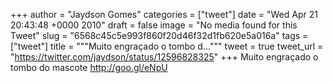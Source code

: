 
+++
author = "Jaydson Gomes"
categories = ["tweet"]
date = "Wed Apr 21 20:43:48 +0000 2010"
draft = false
image = "No media found for this Tweet"
slug = "6568c45c5e993f860f20d46f32d1fb620e5a016a"
tags = ["tweet"]
title = """Muito engraçado o tombo d..."""
tweet = true
tweet_url = "https://twitter.com/jaydson/status/12596828325"
+++
Muito engraçado o tombo do mascote http://goo.gl/eNpU
